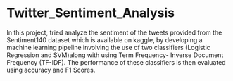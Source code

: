 # Twitter_Sentiment_Analysis
In this project, tried analyze the sentiment of the tweets provided from the Sentiment140 dataset which is available on kaggle, by developing a machine learning pipeline involving the use of two classifiers (Logistic Regression and SVM)along with using Term Frequency- Inverse Document Frequency (TF-IDF). The performance of these classifiers is then evaluated using accuracy and F1 Scores.

